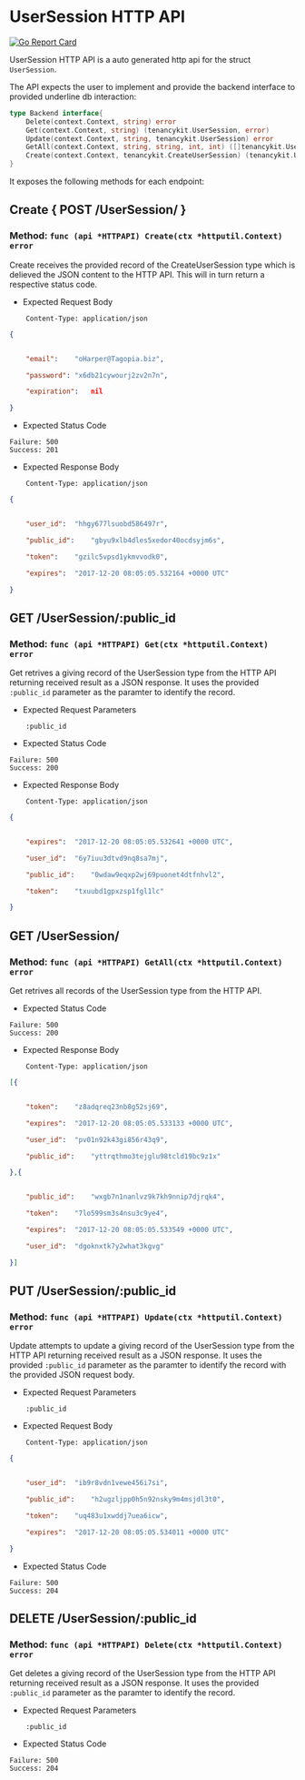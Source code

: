 UserSession HTTP API 
===============================

[![Go Report Card](https://goreportcard.com/badge/github.com/gokit/tenancykit/api/usersessionapi)](https://goreportcard.com/report/github.com/gokit/tenancykit/api/usersessionapi)

UserSession HTTP API is a auto generated http api for the struct `UserSession`.

The API expects the user to implement and provide the backend interface to provided underline db interaction:

```go
type Backend interface{
    Delete(context.Context, string) error
    Get(context.Context, string) (tenancykit.UserSession, error)
    Update(context.Context, string, tenancykit.UserSession) error
    GetAll(context.Context, string, string, int, int) ([]tenancykit.UserSession, int, error)
    Create(context.Context, tenancykit.CreateUserSession) (tenancykit.UserSession, error)
}
```

It exposes the following methods for each endpoint:

## Create { POST /UserSession/ }
### Method: `func (api *HTTPAPI) Create(ctx *httputil.Context) error`

Create receives the provided record of the CreateUserSession type which is delieved the 
JSON content to the HTTP API. This will in turn return a respective status code.

- Expected Request Body

```http
    Content-Type: application/json
```

```json
{


    "email":	"oHarper@Tagopia.biz",

    "password":	"x6db21cywourj2zv2n7n",

    "expiration":	nil

}
```

- Expected Status Code

```
Failure: 500
Success: 201
```

- Expected Response Body

```http
    Content-Type: application/json
```

```json
{


    "user_id":	"hhgy677lsuobd586497r",

    "public_id":	"gbyu9xlb4dles5xedor40ocdsyjm6s",

    "token":	"gzilc5vpsd1ykmvvodk0",

    "expires":	"2017-12-20 08:05:05.532164 +0000 UTC"

}
```

## GET /UserSession/:public_id
### Method: `func (api *HTTPAPI) Get(ctx *httputil.Context) error`

Get retrives a giving record of the UserSession type from the HTTP API returning received result as a JSON
response. It uses the provided `:public_id` parameter as the paramter to identify the record.

- Expected Request Parameters

```
    :public_id
```

- Expected Status Code

```
Failure: 500
Success: 200
```

- Expected Response Body

```http
    Content-Type: application/json
```

```json
{


    "expires":	"2017-12-20 08:05:05.532641 +0000 UTC",

    "user_id":	"6y7iuu3dtvd9nq8sa7mj",

    "public_id":	"0wdaw9eqxp2wj69puonet4dtfnhvl2",

    "token":	"txuubd1gpxzsp1fgl1lc"

}
```

## GET /UserSession/
### Method: `func (api *HTTPAPI) GetAll(ctx *httputil.Context) error`

Get retrives all records of the UserSession type from the HTTP API.

- Expected Status Code

```
Failure: 500
Success: 200
```

- Expected Response Body

```http
    Content-Type: application/json
```

```json
[{


    "token":	"z8adqreq23nb8g52sj69",

    "expires":	"2017-12-20 08:05:05.533133 +0000 UTC",

    "user_id":	"pv01n92k43gi856r43q9",

    "public_id":	"yttrqthmo3tejglu98tcld19bc9z1x"

},{


    "public_id":	"wxgb7n1nanlvz9k7kh9nnip7djrqk4",

    "token":	"7lo599sm3s4nsu3c9ye4",

    "expires":	"2017-12-20 08:05:05.533549 +0000 UTC",

    "user_id":	"dgoknxtk7y2what3kgvg"

}]
```

## PUT /UserSession/:public_id
### Method: `func (api *HTTPAPI) Update(ctx *httputil.Context) error`

Update attempts to update a giving record of the UserSession type from the HTTP API returning received result as a JSON
response. It uses the provided `:public_id` parameter as the paramter to identify the record with the provided JSON request body.

- Expected Request Parameters

```
    :public_id
```

- Expected Request Body

```http
    Content-Type: application/json
```

```json
{


    "user_id":	"ib9r8vdn1vewe456i7si",

    "public_id":	"h2ugzljpp0h5n92nsky9m4msjdl3t0",

    "token":	"uq483u1xwddj7uea6icw",

    "expires":	"2017-12-20 08:05:05.534011 +0000 UTC"

}
```

- Expected Status Code

```
Failure: 500
Success: 204
```

## DELETE /UserSession/:public_id
### Method: `func (api *HTTPAPI) Delete(ctx *httputil.Context) error`

Get deletes a giving record of the UserSession type from the HTTP API returning received result as a JSON
response. It uses the provided `:public_id` parameter as the paramter to identify the record.

- Expected Request Parameters

```
    :public_id
```

- Expected Status Code

```
Failure: 500
Success: 204
```

